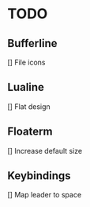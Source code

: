 # TODO

## Bufferline
[] File icons

## Lualine
[] Flat design

## Floaterm
[] Increase default size

## Keybindings
[] Map leader to space
